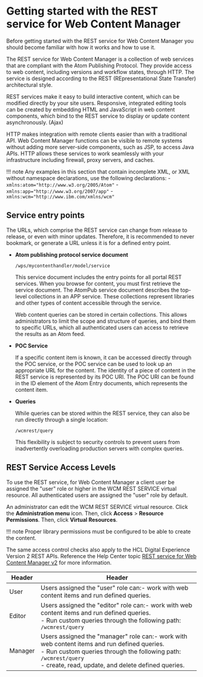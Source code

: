 # Getting started with the REST service for Web Content Manager

Before getting started with the REST service for Web Content Manager you should become familiar with how it works and how to use it.

The REST service for Web Content Manager is a collection of web services that are compliant with the Atom Publishing Protocol. They provide access to web content, including versions and workflow states, through HTTP. The service is designed according to the REST (REpresentational State Transfer) architectural style.

REST services make it easy to build interactive content, which can be modified directly by your site users. Responsive, integrated editing tools can be created by embedding HTML and JavaScript in web content components, which bind to the REST service to display or update content asynchronously. (Ajax)

HTTP makes integration with remote clients easier than with a traditional API. Web Content Manager functions can be visible to remote systems without adding more server-side components, such as JSP, to access Java APIs. HTTP allows these services to work seamlessly with your infrastructure including firewall, proxy servers, and caches.

!!! note
    Any examples in this section that contain incomplete XML, or XML without namespace declarations, use the following declarations:
    -   `xmlns:atom="http://www.w3.org/2005/Atom"`
    -   `xmlns:app="http://www.w3.org/2007/app"`
    -   `xmlns:wcm="http://www.ibm.com/xmlns/wcm"`

## Service entry points

The URLs, which comprise the REST service can change from release to release, or even with minor updates. Therefore, it is recommended to never bookmark, or generate a URL unless it is for a defined entry point.

-   **Atom publishing protocol service document**

    ```
    /wps/mycontenthandler/model/service
    ```

    This service document includes the entry points for all portal REST services. When you browse for content, you must first retrieve the service document. The AtomPub service document describes the top-level collections in an APP service. These collections represent libraries and other types of content accessible through the service.

    Web content queries can be stored in certain collections. This allows administrators to limit the scope and structure of queries, and bind them to specific URLs, which all authenticated users can access to retrieve the results as an Atom feed.

-   **POC Service**

    If a specific content item is known, it can be accessed directly through the POC service, or the POC service can be used to look up an appropriate URL for the content. The identity of a piece of content in the REST service is represented by its POC URI. The POC URI can be found in the ID element of the Atom Entry documents, which represents the content item.

-   **Queries**

    While queries can be stored within the REST service, they can also be run directly through a single location:

    ```
    /wcmrest/query
    ```

    This flexibility is subject to security controls to prevent users from inadvertently overloading production servers with complex queries.


## REST Service Access Levels

To use the REST service, for Web Content Manager a client user be assigned the "user" role or higher in the WCM REST SERVICE virtual resource. All authenticated users are assigned the "user" role by default.

An administrator can edit the WCM REST SERVICE virtual resource. Click the **Administration menu** icon. Then, click **Access** \> **Resource Permissions**. Then, click **Virtual Resources**.

!!! note
    Proper library permissions must be configured to be able to create the content.

The same access control checks also apply to the HCL Digital Experience Version 2 REST APIs. Reference the Help Center topic [REST service for Web Content Manager v2](../wcm_rest_v2/index.md) for more information.

|Header|Header|
|------|------|
|User|Users assigned the "user" role can:-   work with web content items and run defined queries.|
|Editor|Users assigned the "editor" role can:-   work with web content items and run defined queries. <br>-   Run custom queries through the following path: `/wcmrest/query`|
|Manager|Users assigned the "manager" role can:-   work with web content items and run defined queries. <br>-   Run custom queries through the following path: `/wcmrest/query` <br>-   create, read, update, and delete defined queries.|


